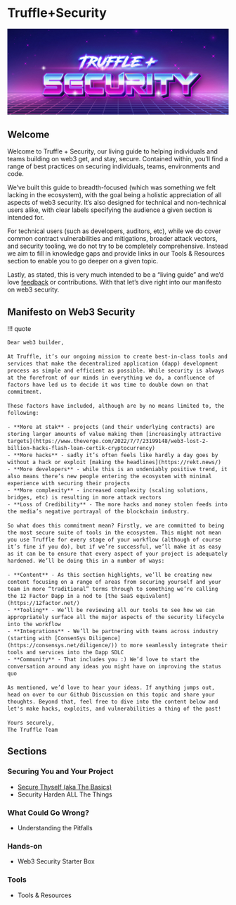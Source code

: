 # Truffle+Security

![truffle+security logo](./truffle-plus-security-sm.jpeg)

## Welcome

Welcome to Truffle + Security, our living guide to helping individuals and teams building on web3 get, and stay, secure. Contained within, you’ll find a range of best practices on securing individuals, teams, environments and code.

We’ve built this guide to breadth-focused (which was something we felt lacking in the ecosystem), with the goal being a holistic appreciation of all aspects of web3 security. It’s also designed for technical and non-technical users alike, with clear labels specifying the audience a given section is intended for.

For technical users (such as developers, auditors, etc), while we do cover common contract vulnerabilities and mitigations, broader attack vectors, and security tooling, we do not try to be completely comprehensive. Instead we aim to fill in knowledge gaps and provide links in our Tools & Resources section to enable you to go deeper on a given topic.

Lastly, as stated, this is very much intended to be a “living guide” and we’d love [feedback](https://github.com/orgs/trufflesuite/discussions/categories/security) or contributions. With that let’s dive right into our manifesto on web3 security.

## Manifesto on Web3 Security

!!! quote

    Dear web3 builder,

    At Truffle, it’s our ongoing mission to create best-in-class tools and services that make the decentralized application (dapp) development process as simple and efficient as possible. While security is always at the forefront of our minds in everything we do, a confluence of factors have led us to decide it was time to double down on that commitment.

    These factors have included, although are by no means limited to, the following:
    
    - **More at stak** - projects (and their underlying contracts) are storing larger amounts of value making them [increasingly attractive targets](https://www.theverge.com/2022/7/7/23199148/web3-lost-2-billion-hacks-flash-loan-certik-cryptocurrency)
    - **More hacks** - sadly it’s often feels like hardly a day goes by without a hack or exploit [making the headlines](https://rekt.news/)
    - **More developers** - while this is an undeniably positive trend, it also means there’s new people entering the ecosystem with minimal experience with securing their projects
    - **More complexity** - increased complexity (scaling solutions, bridges, etc) is resulting in more attack vectors 
    - **Loss of Credibility** - The more hacks and money stolen feeds into the media’s negative portrayal of the blockchain industry.

    So what does this commitment mean? Firstly, we are committed to being the most secure suite of tools in the ecosystem. This might not mean you use Truffle for every stage of your workflow (although of course it’s fine if you do), but if we’re successful, we’ll make it as easy as it can be to ensure that every aspect of your project is adequately hardened. We’ll be doing this in a number of ways:

    - **Content** - As this section highlights, we’ll be creating new content focusing on a range of areas from securing yourself and your team in more “traditional” terms through to something we’re calling the 12 Factor Dapp in a nod to [the SaaS equivalent](https://12factor.net/)
    - **Tooling** - We’ll be reviewing all our tools to see how we can appropriately surface all the major aspects of the security lifecycle into the workflow
    - **Integrations** - We’ll be partnering with teams across industry (starting with [ConsenSys Diligence](https://consensys.net/diligence/)) to more seamlessly integrate their tools and services into the Dapp SDLC  
    - **Community** - That includes you :) We’d love to start the conversation around any ideas you might have on improving the status quo 

    As mentioned, we’d love to hear your ideas. If anything jumps out, head on over to our Github Discussion on this topic and share your thoughts. Beyond that, feel free to dive into the content below and let's make hacks, exploits, and vulnerabilities a thing of the past!  

    Yours securely,
    The Truffle Team

## Sections

### Securing You and Your Project

- [Secure Thyself (aka The Basics)](./secure-thyself)
- Security Harden ALL The Things

### What Could Go Wrong?

- Understanding the Pitfalls

### Hands-on

- Web3 Security Starter Box

### Tools

- Tools & Resources
